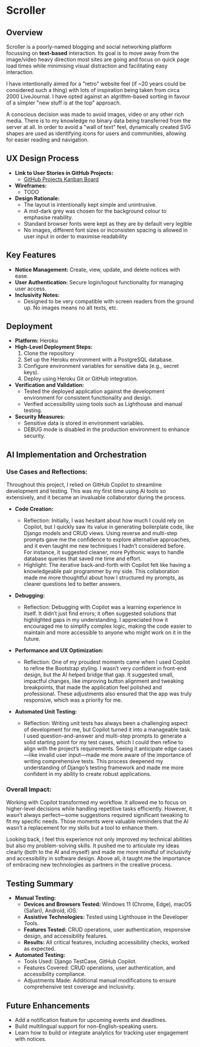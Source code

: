 # Scroller

## Overview
Scroller is a poorly-named blogging and social networking platform focussing on **text-based** interaction. Its goal is to move away from the image/video heavy direction most sites are going and focus on quick page load times while minimising visual distraction and facilitating easy interaction.

I have intentionally aimed for a "retro" website feel (if ~20 years could be considered such a thing) with lots of inspiration being taken from circa 2000 LiveJournal. I have opted against an algrithm-based sorting in favour of a simpler "new stuff is at the top" approach.

A conscious decision was made to avoid images, video or any other rich media. There is to my knowledge no binary data being transferred from the server at all. In order to avoid a "wall of text" feel, dynamically created SVG shapes are used as identifying icons for users and communities, allowing for easier reading and navigation.

## UX Design Process
- **Link to User Stories in GitHub Projects:**
  - [GitHub Projects Kanban Board](https://github.com/users/james-adcott-edu/projects/6)
- **Wireframes:**
  - TODO
- **Design Rationale:**
  - The layout is intentionally kept simple and unintrusive.
  - A mid-dark grey was chosen for the background colour to emphasise reability.
  - Standard browser fonts were kept as they are by default very legible
  - No images, different font sizes or inconsisten spacing is allowed in user input in order to maximise readability


## Key Features
- **Notice Management:** Create, view, update, and delete notices with ease.
- **User Authentication:** Secure login/logout functionality for managing user access.
- **Inclusivity Notes:** 
  - Designed to be very compatible with screen readers from the ground up. No images means no alt texts, etc.

## Deployment
- **Platform:** Heroku
- **High-Level Deployment Steps:** 
  1. Clone the repository
  2. Set up the Heroku environment with a PostgreSQL database.
  3. Configure environment variables for sensitive data (e.g., secret keys).
  4. Deploy using Heroku Git or GitHub integration.
- **Verification and Validation:**
  - Tested the deployed application against the development environment for consistent functionality and design.
  - Verified accessibility using tools such as Lighthouse and manual testing.
- **Security Measures:**
  - Sensitive data is stored in environment variables.
  - DEBUG mode is disabled in the production environment to enhance security.

## AI Implementation and Orchestration

### Use Cases and Reflections:

Throughout this project, I relied on GitHub Copilot to streamline development and testing. This was my first time using AI tools so extensively, and it became an invaluable collaborator during the process.

- **Code Creation:** 
  - Reflection: Initially, I was hesitant about how much I could rely on Copilot, but I quickly saw its value in generating boilerplate code, like Django models and CRUD views. Using reverse and multi-step prompts gave me the confidence to explore alternative approaches, and it even taught me new techniques I hadn’t considered before. For instance, it suggested cleaner, more Pythonic ways to handle database queries that saved me time and effort.
  - Highlight: The iterative back-and-forth with Copilot felt like having a knowledgeable pair programmer by my side. This collaboration made me more thoughtful about how I structured my prompts, as clearer questions led to better answers.

- **Debugging:** 
  - Reflection: Debugging with Copilot was a learning experience in itself. It didn’t just find errors; it often suggested solutions that highlighted gaps in my understanding. I appreciated how it encouraged me to simplify complex logic, making the code easier to maintain and more accessible to anyone who might work on it in the future.

- **Performance and UX Optimization:** 
  - Reflection: One of my proudest moments came when I used Copilot to refine the Bootstrap styling. I wasn’t very confident in front-end design, but the AI helped bridge that gap. It suggested small, impactful changes, like improving button alignment and tweaking breakpoints, that made the application feel polished and professional. These adjustments also ensured that the app was truly responsive, which was a priority for me.

- **Automated Unit Testing:**
  - Reflection: Writing unit tests has always been a challenging aspect of development for me, but Copilot turned it into a manageable task. I used question-and-answer and multi-step prompts to generate a solid starting point for my test cases, which I could then refine to align with the project’s requirements. Seeing it anticipate edge cases—like invalid user input—made me more aware of the importance of writing comprehensive tests. This process deepened my understanding of Django’s testing framework and made me more confident in my ability to create robust applications.

### Overall Impact:
Working with Copilot transformed my workflow. It allowed me to focus on higher-level decisions while handling repetitive tasks efficiently. However, it wasn’t always perfect—some suggestions required significant tweaking to fit my specific needs. Those moments were valuable reminders that the AI wasn’t a replacement for my skills but a tool to enhance them. 

Looking back, I feel this experience not only improved my technical abilities but also my problem-solving skills. It pushed me to articulate my ideas clearly (both to the AI and myself) and made me more mindful of inclusivity and accessibility in software design. Above all, it taught me the importance of embracing new technologies as partners in the creative process.


## Testing Summary
- **Manual Testing:**
  - **Devices and Browsers Tested:** Windows 11 (Chrome, Edge), macOS (Safari), Android, iOS.
  - **Assistive Technologies:** Tested using Lighthouse in the Developer Tools.
  - **Features Tested:** CRUD operations, user authentication, responsive design, and accessibility features.
  - **Results:** All critical features, including accessibility checks, worked as expected.
- **Automated Testing:**
  - Tools Used: Django TestCase, GitHub Copilot.
  - Features Covered: CRUD operations, user authentication, and accessibility compliance.
  - Adjustments Made: Additional manual modifications to ensure comprehensive test coverage and inclusivity.

## Future Enhancements
- Add a notification feature for upcoming events and deadlines.
- Build multilingual support for non-English-speaking users.
- Learn how to build or integrate analytics for tracking user engagement with notices.